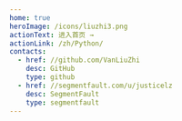 ```yaml
---
home: true
heroImage: /icons/liuzhi3.png
actionText: 进入首页 →
actionLink: /zh/Python/
contacts:
  - href: //github.com/VanLiuZhi
    desc: GitHub
    type: github
  - href: //segmentfault.com/u/justicelz
    desc: SegmentFault
    type: segmentfault
---
```


<Contact />
